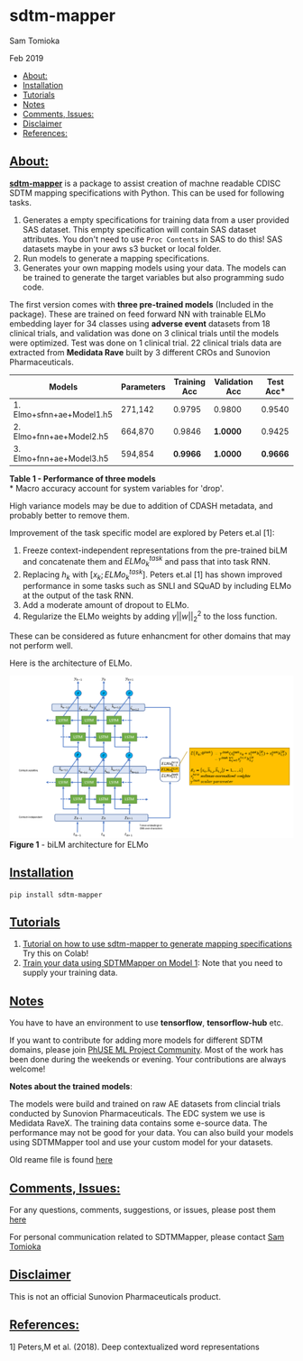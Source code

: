 # sdtm-mapper
Sam Tomioka

Feb 2019

- [About:](#about)
- [Installation](#installation)
- [Tutorials](#tutorials)
- [Notes](#notes)
- [Comments, Issues:](#issues)
- [Disclaimer](#disclaimer)
- [References:](#reference)

## [About:](#about)

[**sdtm-mapper**](https://pypi.org/project/sdtm-mapper/) is a package to assist creation of machne readable CDISC SDTM mapping specifications with Python. This can be used for following tasks.

1. Generates a empty specifications for training data from a user provided SAS dataset. This empty specification will contain SAS dataset attributes.  You don't need to use `Proc Contents` in SAS to do this! SAS datasets maybe in your aws s3 bucket or local folder.
2. Run models to generate a mapping specifications.
3. Generates your own mapping models using your data. The models can be trained to generate the target variables but also programming sudo code.

The first version comes with **three pre-trained models** (Included in the package). These are trained on feed forward NN with trainable ELMo embedding layer for 34 classes using **adverse event** datasets from 18 clinical trials, and validation was done on 3 clinical trials until the models were optimized. Test was done on 1 clinical trial. 22 clinical trials data are extracted from **Medidata Rave** built by 3 different CROs and Sunovion Pharmaceuticals.

| Models                 | Parameters | Training Acc | Validation Acc | Test Acc* |
|------------------------|------------|--------------|----------------|----------|
|1. Elmo+sfnn+ae+Model1.h5 | 271,142    |  0.9795        | 0.9800        | 0.9540   |
|2. Elmo+fnn+ae+Model2.h5  | 664,870    | 0.9846      | **1.0000**         | 0.9425   |
|3. Elmo+fnn+ae+Model3.h5  | 594,854    | **0.9966**       | **1.0000**         | **0.9666**   |
**Table 1 - Performance of three models** <br>
\* Macro accuracy account for system variables for 'drop'.

High variance models may be due to addition of CDASH metadata, and probably better to remove them.

Improvement of the task specific model are explored by Peters et.al [1]:

1. Freeze context-independent representations from the pre-trained biLM and concatenate them and $ELMo^{task}_{k}$ and pass that into task RNN.
2. Replacing $h_k$ with $[x_k; ELMo^{task}_{k}]$. Peters et.al [1] has shown improved performance in some tasks such as SNLI and SQuAD by including ELMo at the output of the task RNN.
3. Add a moderate amount of dropout to ELMo.
4. Regularize the ELMo weights by adding $\gamma||w||^2_2$ to the loss function.

These can be considered as future enhancment for other domains that may not perform well.


Here is the architecture of ELMo.

![](images/README-06c97452.png)
**Figure 1** - biLM architecture for ELMo

## [Installation](#installation)
```unix
pip install sdtm-mapper
```

## [Tutorials](#tutorials)

1. [Tutorial on how to use sdtm-mapper to generate mapping specifications](https://colab.research.google.com/drive/1A8rzsYq7jKhTgTki7DSzDlvdrew414j4?ts=5c78a25c) Try this on Colab!
2. [Train your data using SDTMMapper on Model 1](https://github.com/stomioka/sdtm_mapper/blob/master/tutorials/Build_model_1.ipynb): Note that you need to supply your training data.


## [Notes](#notes)
You have to have an environment to use **tensorflow**, **tensorflow-hub** etc.

If you want to contribute for adding more models for different SDTM domains, please join [PhUSE ML Project Community](https://www.phusewiki.org/wiki/index.php?title=Machine_Learning_/_Artificial_Intelligence). Most of the work has been done during the weekends or evening. Your contributions are always welcome!

**Notes about the trained models**:

The models were build and trained on raw AE datasets from clincial trials conducted by Sunovion Pharmaceuticals. The EDC system we use is Medidata RaveX. The training data contains some e-source data. The performance may not be good for your data.  You can also build your models using SDTMMapper tool and use your custom model for your datasets.

Old reame file is found [here](https://github.com/stomioka/sdtm_mapper/blob/master/old_readme.md)


## [Comments, Issues:](#issues)

For any questions, comments, suggestions, or issues, please post them [here](https://github.com/stomioka/sdtm_mapper/issues)

For personal communication related to SDTMMapper, please contact [Sam Tomioka](sam.tomioka@sunovion.com)

## [Disclaimer](#disclaimer)
This is not an official Sunovion Pharmaceuticals product.


## [References:](#reference)
1] Peters,M et al. (2018). Deep contextualized word representations
